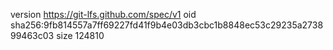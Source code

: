 version https://git-lfs.github.com/spec/v1
oid sha256:9fb814557a7ff69227fd41f9b4e03db3cbc1b8848ec53c29235a273899463c03
size 124810
